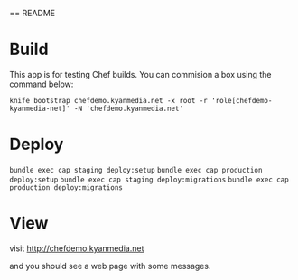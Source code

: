== README

# Build

This app is for testing Chef builds. You can commision a box using the command below:

`knife bootstrap chefdemo.kyanmedia.net -x root -r 'role[chefdemo-kyanmedia-net]' -N 'chefdemo.kyanmedia.net'`

# Deploy

`bundle exec cap staging deploy:setup`
`bundle exec cap production deploy:setup`
`bundle exec cap staging deploy:migrations`
`bundle exec cap production deploy:migrations`

# View

visit http://chefdemo.kyanmedia.net

and you should see a web page with some messages.